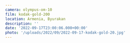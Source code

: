 ```yaml
---
camera: olympus-om-10
film: kodak-gold-200
location: Armenia, Byurakan
description: ''
date: '2022-09-17T23:00:06.000+00:00'
photo: '/uploads/2022/09/2022-09-17-kodak-gold-20.jpg'
---
```

